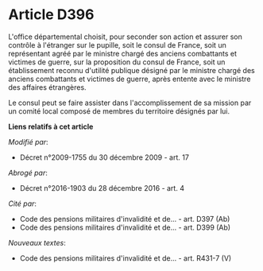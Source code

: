 # Article D396

L'office départemental choisit, pour seconder son action et assurer son contrôle à l'étranger sur le pupille, soit le consul
de France, soit un représentant agréé par le       ministre chargé des anciens combattants et victimes de guerre, sur la
proposition du consul de France, soit un établissement reconnu d'utilité publique désigné par le       ministre chargé des
anciens combattants et victimes de guerre, après entente avec le ministre des affaires étrangères. 

Le consul peut se faire assister dans l'accomplissement de sa mission par un comité local composé de membres du territoire
désignés par lui.

**Liens relatifs à cet article**

_Modifié par_:

  - Décret n°2009-1755 du 30 décembre 2009 - art. 17

_Abrogé par_:

  - Décret n°2016-1903 du 28 décembre 2016 - art. 4

_Cité par_:

  - Code des pensions militaires d'invalidité et de... - art. D397 (Ab)
  - Code des pensions militaires d'invalidité et de... - art. D399 (Ab)

_Nouveaux textes_:

  - Code des pensions militaires d'invalidité et de... - art. R431-7 (V)

